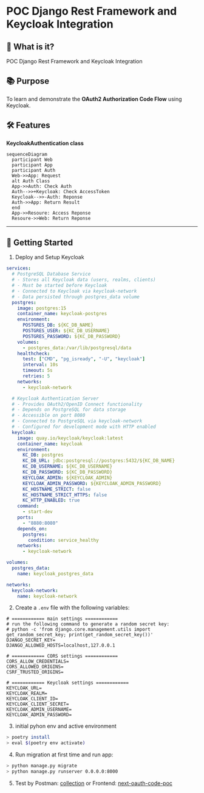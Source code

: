 # POC Django Rest Framework and Keycloak Integration
## 🎯 **What is it?**  
POC Django Rest Framework and Keycloak Integration

## 📚 **Purpose**  
To learn and demonstrate the **OAuth2 Authorization Code Flow** using Keycloak.

## 🛠️ **Features**
__KeycloakAuthentication class__

```mermaid
sequenceDiagram
  participant Web
  participant App
  participant Auth
  Web->>App: Request
  alt Auth Class
  App->>Auth: Check Auth
  Auth-->>+Keycloak: Check AccessToken
  Keycloak-->>-Auth: Reponse
  Auth->>App: Return Result
  end
  App->>Resoure: Access Reponse
  Resoure->>Web: Return Reponse
```

---

## 🚀 Getting Started

1. Deploy and Setup Keycloak 

```docker-compose.yml
services:
  # PostgreSQL Database Service
  # - Stores all Keycloak data (users, realms, clients)
  # - Must be started before Keycloak
  # - Connected to Keycloak via keycloak-network
  # - Data persisted through postgres_data volume
  postgres:
    image: postgres:15
    container_name: keycloak-postgres
    environment:
      POSTGRES_DB: ${KC_DB_NAME}
      POSTGRES_USER: ${KC_DB_USERNAME}
      POSTGRES_PASSWORD: ${KC_DB_PASSWORD}
    volumes:
      - postgres_data:/var/lib/postgresql/data
    healthcheck:
      test: ["CMD", "pg_isready", "-U", "keycloak"]
      interval: 10s
      timeout: 5s
      retries: 5
    networks:
      - keycloak-network

  # Keycloak Authentication Server
  # - Provides OAuth2/OpenID Connect functionality
  # - Depends on PostgreSQL for data storage
  # - Accessible on port 8080
  # - Connected to PostgreSQL via keycloak-network
  # - Configured for development mode with HTTP enabled
  keycloak:
    image: quay.io/keycloak/keycloak:latest
    container_name: keycloak
    environment:
      KC_DB: postgres
      KC_DB_URL: jdbc:postgresql://postgres:5432/${KC_DB_NAME}
      KC_DB_USERNAME: ${KC_DB_USERNAME}
      KC_DB_PASSWORD: ${KC_DB_PASSWORD}
      KEYCLOAK_ADMIN: ${KEYCLOAK_ADMIN}
      KEYCLOAK_ADMIN_PASSWORD: ${KEYCLOAK_ADMIN_PASSWORD}
      KC_HOSTNAME_STRICT: false
      KC_HOSTNAME_STRICT_HTTPS: false
      KC_HTTP_ENABLED: true
    command:
      - start-dev
    ports:
      - "8880:8080"
    depends_on:
      postgres:
        condition: service_healthy
    networks:
      - keycloak-network

volumes:
  postgres_data:
    name: keycloak_postgres_data

networks:
  keycloak-network:
    name: keycloak-network
```

2. Create a `.env` file with the following variables:
```.env
# ============ main settings ============
# run the following command to generate a random secret key:
# python -c 'from django.core.management.utils import get_random_secret_key; print(get_random_secret_key())'
DJANGO_SECRET_KEY=
DJANGO_ALLOWED_HOSTS=localhost,127.0.0.1

# ============ CORS settings ============
CORS_ALLOW_CREDENTIALS=
CORS_ALLOWED_ORIGINS=
CSRF_TRUSTED_ORIGINS=

# ============ Keycloak settings ============
KEYCLOAK_URL=
KEYCLOAK_REALM=
KEYCLOAK_CLIENT_ID=
KEYCLOAK_CLIENT_SECRET=
KEYCLOAK_ADMIN_USERNAME=
KEYCLOAK_ADMIN_PASSWORD=
```

3. initial pyhon env and active environment
```bash
> poetry install
> eval $(poetry env activate)
```

4. Run migration at first time and run app:

```bash
> python manage.py migrate
> python manage.py runserver 0.0.0.0:8000
```

5. Test by Postman: [collection](drf-keycloak-poc.postman_collection.json) or Frontend: [next-oauth-code-poc](https://github.com/nuttapat-swd/next-oauth-code-poc)